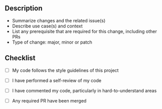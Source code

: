 ## Description

- Summarize changes and the related issue(s)
- Describe use case(s) and context
- List any prerequisite that are required for this change, including other PRs
- Type of change: major, minor or patch

## Checklist

- [ ] My code follows the style guidelines of this project
- [ ] I have performed a self-review of my code
- [ ] I have commented my code, particularly in hard-to-understand areas
- [ ] Any required PR have been merged

